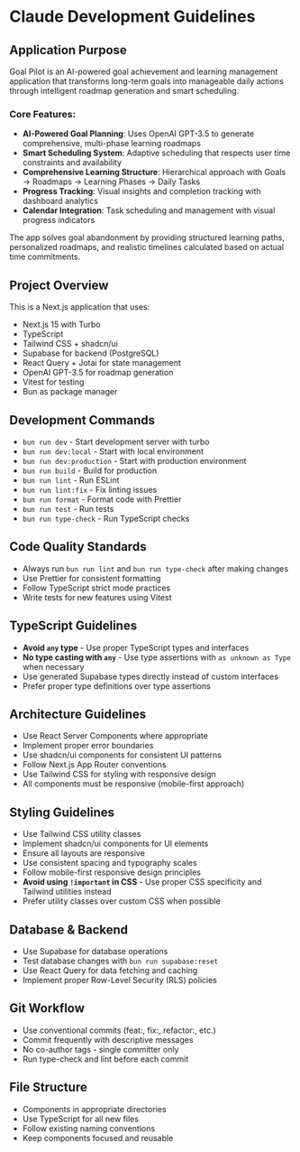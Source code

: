 # Claude Development Guidelines

## Application Purpose
Goal Pilot is an AI-powered goal achievement and learning management application that transforms long-term goals into manageable daily actions through intelligent roadmap generation and smart scheduling.

### Core Features:
- **AI-Powered Goal Planning**: Uses OpenAI GPT-3.5 to generate comprehensive, multi-phase learning roadmaps
- **Smart Scheduling System**: Adaptive scheduling that respects user time constraints and availability
- **Comprehensive Learning Structure**: Hierarchical approach with Goals → Roadmaps → Learning Phases → Daily Tasks
- **Progress Tracking**: Visual insights and completion tracking with dashboard analytics
- **Calendar Integration**: Task scheduling and management with visual progress indicators

The app solves goal abandonment by providing structured learning paths, personalized roadmaps, and realistic timelines calculated based on actual time commitments.

## Project Overview
This is a Next.js application that uses:
- Next.js 15 with Turbo
- TypeScript
- Tailwind CSS + shadcn/ui
- Supabase for backend (PostgreSQL)
- React Query + Jotai for state management
- OpenAI GPT-3.5 for roadmap generation
- Vitest for testing
- Bun as package manager

## Development Commands
- `bun run dev` - Start development server with turbo
- `bun run dev:local` - Start with local environment
- `bun run dev:production` - Start with production environment
- `bun run build` - Build for production
- `bun run lint` - Run ESLint
- `bun run lint:fix` - Fix linting issues
- `bun run format` - Format code with Prettier
- `bun run test` - Run tests
- `bun run type-check` - Run TypeScript checks

## Code Quality Standards
- Always run `bun run lint` and `bun run type-check` after making changes
- Use Prettier for consistent formatting
- Follow TypeScript strict mode practices
- Write tests for new features using Vitest

## TypeScript Guidelines
- **Avoid `any` type** - Use proper TypeScript types and interfaces
- **No type casting with `any`** - Use type assertions with `as unknown as Type` when necessary
- Use generated Supabase types directly instead of custom interfaces
- Prefer proper type definitions over type assertions

## Architecture Guidelines
- Use React Server Components where appropriate
- Implement proper error boundaries
- Use shadcn/ui components for consistent UI patterns
- Follow Next.js App Router conventions
- Use Tailwind CSS for styling with responsive design
- All components must be responsive (mobile-first approach)

## Styling Guidelines
- Use Tailwind CSS utility classes
- Implement shadcn/ui components for UI elements
- Ensure all layouts are responsive
- Use consistent spacing and typography scales
- Follow mobile-first responsive design principles
- **Avoid using `!important` in CSS** - Use proper CSS specificity and Tailwind utilities instead
- Prefer utility classes over custom CSS when possible

## Database & Backend
- Use Supabase for database operations
- Test database changes with `bun run supabase:reset`
- Use React Query for data fetching and caching
- Implement proper Row-Level Security (RLS) policies

## Git Workflow
- Use conventional commits (feat:, fix:, refactor:, etc.)
- Commit frequently with descriptive messages
- No co-author tags - single committer only
- Run type-check and lint before each commit

## File Structure
- Components in appropriate directories
- Use TypeScript for all new files
- Follow existing naming conventions
- Keep components focused and reusable